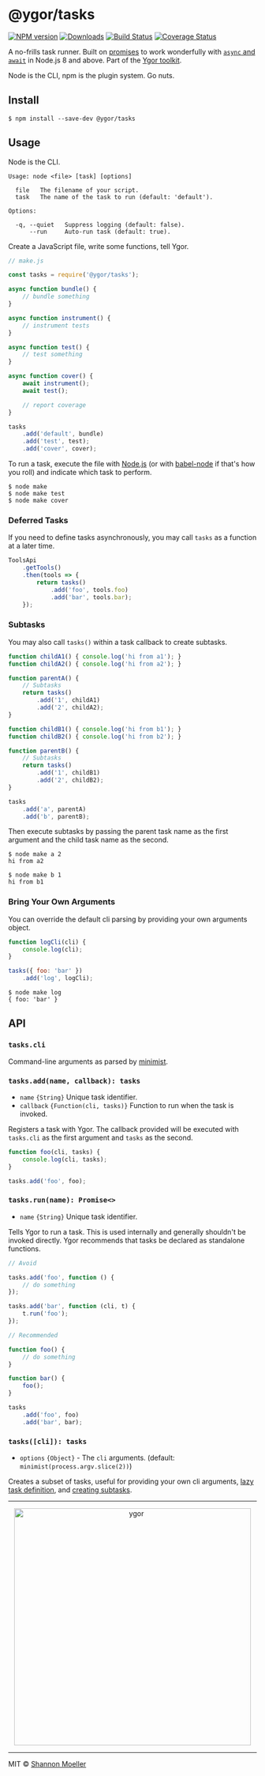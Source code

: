 # @ygor/tasks

[![NPM version][npm-img]][npm-url] [![Downloads][downloads-img]][npm-url] [![Build Status][travis-img]][travis-url] [![Coverage Status][coveralls-img]][coveralls-url]

A no-frills task runner. Built on [promises](https://developer.mozilla.org/en-US/docs/Web/JavaScript/Guide/Using_promises) to work wonderfully with [`async` and `await`](https://developer.mozilla.org/en-US/docs/Web/JavaScript/Reference/Statements/async_function) in Node.js 8 and above. Part of the [Ygor toolkit](https://github.com/shannonmoeller/ygor#readme).

Node is the CLI, npm is the plugin system. Go nuts.

## Install

```console
$ npm install --save-dev @ygor/tasks
```

## Usage

Node is the CLI.

```man
Usage: node <file> [task] [options]

  file   The filename of your script.
  task   The name of the task to run (default: 'default').

Options:

  -q, --quiet   Suppress logging (default: false).
      --run     Auto-run task (default: true).
```

Create a JavaScript file, write some functions, tell Ygor.

```js
// make.js

const tasks = require('@ygor/tasks');

async function bundle() {
    // bundle something
}

async function instrument() {
    // instrument tests
}

async function test() {
    // test something
}

async function cover() {
    await instrument();
    await test();

    // report coverage
}

tasks
    .add('default', bundle)
    .add('test', test);
    .add('cover', cover);
```

To run a task, execute the file with [Node.js](https://nodejs.org) (or with [babel-node](http://babeljs.io/docs/usage/cli/#babel-node) if that's how you roll) and indicate which task to perform.

```console
$ node make
$ node make test
$ node make cover
```

### Deferred Tasks

If you need to define tasks asynchronously, you may call `tasks` as a function at a later time.

```js
ToolsApi
    .getTools()
    .then(tools => {
        return tasks()
            .add('foo', tools.foo)
            .add('bar', tools.bar);
    });
```

### Subtasks

You may also call `tasks()` within a task callback to create subtasks.

```js
function childA1() { console.log('hi from a1'); }
function childA2() { console.log('hi from a2'); }

function parentA() {
    // Subtasks
    return tasks()
        .add('1', childA1)
        .add('2', childA2);
}

function childB1() { console.log('hi from b1'); }
function childB2() { console.log('hi from b2'); }

function parentB() {
    // Subtasks
    return tasks()
        .add('1', childB1)
        .add('2', childB2);
}

tasks
    .add('a', parentA)
    .add('b', parentB);
```

Then execute subtasks by passing the parent task name as the first argument and the child task name as the second.

```console
$ node make a 2
hi from a2

$ node make b 1
hi from b1
```

### Bring Your Own Arguments

You can override the default cli parsing by providing your own arguments object.

```js
function logCli(cli) {
    console.log(cli);
}

tasks({ foo: 'bar' })
    .add('log', logCli);
```

```console
$ node make log
{ foo: 'bar' }
```

## API

### `tasks.cli`

Command-line arguments as parsed by [minimist](http://npm.im/minimist).

### `tasks.add(name, callback): tasks`

- `name` `{String}` Unique task identifier.
- `callback` `{Function(cli, tasks)}` Function to run when the task is invoked.

Registers a task with Ygor. The callback provided will be executed with `tasks.cli` as the first argument and `tasks` as the second.

```js
function foo(cli, tasks) {
    console.log(cli, tasks);
}

tasks.add('foo', foo);
```

### `tasks.run(name): Promise<>`

- `name` `{String}` Unique task identifier.

Tells Ygor to run a task. This is used internally and generally shouldn't be invoked directly. Ygor recommends that tasks be declared as standalone functions.

```js
// Avoid

tasks.add('foo', function () {
    // do something
});

tasks.add('bar', function (cli, t) {
    t.run('foo');
});

// Recommended

function foo() {
    // do something
}

function bar() {
    foo();
}

tasks
    .add('foo', foo)
    .add('bar', bar);
```

### `tasks([cli]): tasks`

- `options` `{Object}` - The `cli` arguments. (default: `minimist(process.argv.slice(2))`)

Creates a subset of tasks, useful for providing your own cli arguments, [lazy task definition](#deferred-tasks), and [creating subtasks](#subtasks).

----

<p align="center">
  <a href="https://github.com/shannonmoeller/ygor#readme"><img src="https://cdn.rawgit.com/shannonmoeller/ygor/4de4a22/media/logo.svg" alt="ygor" width="480" /></a>
</p>

----

MIT © [Shannon Moeller](http://shannonmoeller.com)

[coveralls-img]: http://img.shields.io/coveralls/shannonmoeller/ygor/master.svg?style=flat-square
[coveralls-url]: https://coveralls.io/r/shannonmoeller/ygor
[downloads-img]: http://img.shields.io/npm/dm/@ygor/tasks.svg?style=flat-square
[npm-img]:       http://img.shields.io/npm/v/@ygor/tasks.svg?style=flat-square
[npm-url]:       https://npmjs.org/package/@ygor/tasks
[travis-img]:    http://img.shields.io/travis/shannonmoeller/ygor/master.svg?style=flat-square
[travis-url]:    https://travis-ci.org/shannonmoeller/ygor
